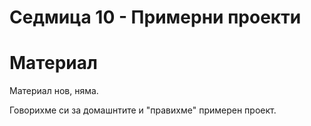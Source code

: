 # Седмица 10 - Примерни проекти

# Материал

Материал нов, няма.

Говорихме си за домашнтите и "правихме" примерен проект.
